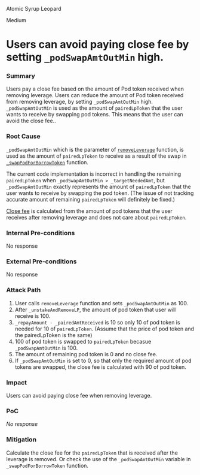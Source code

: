 Atomic Syrup Leopard

Medium

# Users can avoid paying close fee by setting `_podSwapAmtOutMin` high.

### Summary

Users pay a close fee based on the amount of Pod token received when removing leverage.
Users can reduce the amount of Pod token received from removing leverage, by setting `_podSwapAmtOutMin` high. `_podSwapAmtOutMin` is used as the amount of `pairedLpToken` that the user wants to receive by swapping pod tokens.
This means that the user can avoid the close fee..

### Root Cause

`_podSwapAmtOutMin` which is the parameter of [`removeLeverage`](https://github.com/sherlock-audit/2025-01-peapods-finance/blob/d28eb19f4b39d3db7997477460f9f9c76839cb0c/contracts/contracts/lvf/LeverageManager.sol#L154) function, is used as the amount of `pairedLpToken` to receive as a result of the swap in [`_swapPodForBorrowToken`](https://github.com/sherlock-audit/2025-01-peapods-finance/blob/d28eb19f4b39d3db7997477460f9f9c76839cb0c/contracts/contracts/lvf/LeverageManager.sol#L466) function.

The current code implementation is incorrect in handling the remaining `pairedLpToken` when `_podSwapAmtOutMin > _targetNeededAmt`, but `_podSwapAmtOutMin` exactly represents the amount of `pairedLpToken` that the user wants to receive by swapping the pod token. (The issue of not tracking accurate amount of remaining `pairedLpToken` will definitely be fixed.)

[Close fee](https://github.com/sherlock-audit/2025-01-peapods-finance/blob/d28eb19f4b39d3db7997477460f9f9c76839cb0c/contracts/contracts/lvf/LeverageManager.sol#L227) is calculated from the amount of pod tokens that the user receives after removing leverage and does not care about `pairedLpToken`.

### Internal Pre-conditions

No response

### External Pre-conditions

No response

### Attack Path

1. User calls `removeLeverage` function and sets `_podSwapAmtOutMin` as 100.
2. After `_unstakeAndRemoveLP`, the amount of pod token that user will receive is 100.
3. `_repayAmount - _pairedAmtReceived` is 10 so only 10 of pod token is needed for 10 of `pairedLpToken`. (Assume that the price of pod token and the  pairedLpToken is the same)
4. 100 of pod token is swapped to `pairedLpToken` becasue `_podSwapAmtOutMin` is 100.
5. The amount of remaining pod token is 0 and no close fee.
6.  If `_podSwapAmtOutMin` is set to 0, so that only the required amount of pod tokens are swapped, the close fee is calculated with 90 of pod token.

### Impact

Users can avoid paying close fee when removing leverage.

### PoC

_No response_

### Mitigation

Calculate the close fee for the `pairedLpToken` that is received after the leverage is removed.
Or check the use of the `_podSwapAmtOutMin` variable in `_swapPodForBorrowToken` function.